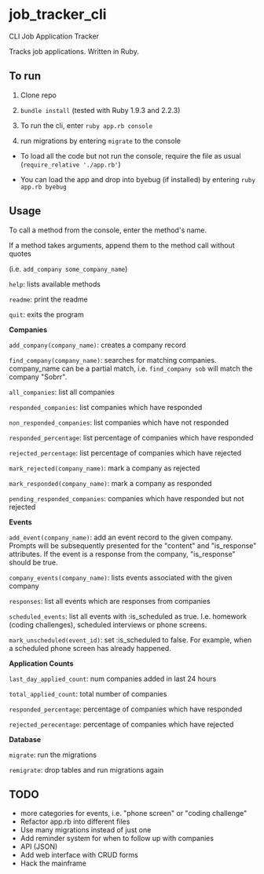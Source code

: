 # job_tracker_cli

CLI Job Application Tracker

Tracks job applications. Written in Ruby.

## To run

1. Clone repo

2. `bundle install` (tested with Ruby 1.9.3 and 2.2.3)

3. To run the cli, enter `ruby app.rb console`

4. run migrations by entering `migrate` to the console

- To load all the code but not run the console, require the file as usual (`require_relative './app.rb'`)

- You can load the app and drop into byebug (if installed) by entering `ruby app.rb byebug`


## Usage

To call a method from the console, enter the method's name.

If a method takes arguments, append them to the method call without quotes

(i.e. `add_company some_company_name`)

`help`: lists available methods

`readme`: print the readme

`quit`: exits the program

**Companies** 

`add_company(company_name)`: creates a company record

`find_company(company_name)`: searches for matching companies. company_name can be a partial match, i.e. `find_company sob` will match the company "Sobrr".

`all_companies`: list all companies

`responded_companies`: list companies which have responded

`non_responded_companies`: list companies which have not responded

`responded_percentage`: list percentage of companies which have responded

`rejected_percentage`: list percentage of companies which have rejected

`mark_rejected(company_name)`: mark a company as rejected

`mark_responded(company_name)`: mark a company as responded

`pending_responded_companies`: companies which have responded but not rejected



**Events**

`add_event(company_name)`: add an event record to the given company. Prompts will be subsequently presented for the "content" and "is_response" attributes. If the event is a response from the company, "is_response" should be true.

`company_events(company_name)`: lists events associated with the given company

`responses`: list all events which are responses from companies

`scheduled_events`: list all events with :is_scheduled as true. I.e. homework (coding challenges), scheduled interviews or phone screens. 

`mark_unscheduled(event_id)`: set :is_scheduled to false. For example, when a scheduled phone screen has already happened.

**Application Counts**

`last_day_applied_count`: num companies added in last 24 hours

`total_applied_count`: total number of companies

`responded_percentage`: percentage of companies which have responded

`rejected_perecentage`: percentage of companies which have rejected

**Database**

`migrate`: run the migrations

`remigrate`: drop tables and run migrations again

## TODO

- more categories for events, i.e. "phone screen" or "coding challenge"
- Refactor app.rb into different files
- Use many migrations instead of just one
- Add reminder system for when to follow up with companies
- API (JSON)
- Add web interface with CRUD forms
- Hack the mainframe

